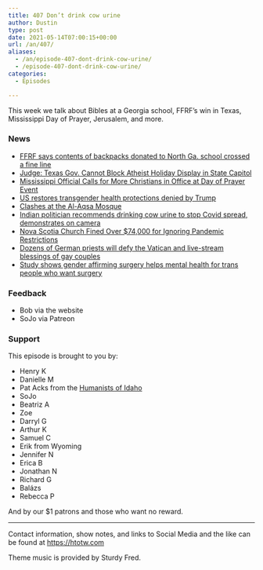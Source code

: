 ```yaml
---
title: 407 Don’t drink cow urine
author: Dustin
type: post
date: 2021-05-14T07:00:15+00:00
url: /an/407/
aliases:
  - /an/episode-407-dont-drink-cow-urine/
  - /episode-407-dont-drink-cow-urine/
categories:
  - Episodes

---
```

<div id="buzzsprout-player-10552702"></div><script src="https://www.buzzsprout.com/1983601/10552702-407-don-t-drink-cow-urine.js?container_id=buzzsprout-player-10552702&player=small" type="text/javascript" charset="utf-8"></script>

This week we talk about Bibles at a Georgia school, FFRF&#8217;s win in Texas, Mississippi Day of Prayer, Jerusalem, and more.

<!--more-->

### News

  *  [FFRF says contents of backpacks donated to North Ga. school crossed a fine line][1]
  *  [Judge: Texas Gov. Cannot Block Atheist Holiday Display in State Capitol][2]
  *  [Mississippi Official Calls for More Christians in Office&nbsp;at Day of Prayer Event][3]
  *  [US restores transgender health protections denied by Trump][4]
  *  [Clashes at the Al-Aqsa Mosque][5]
  *  [Indian politician recommends drinking cow urine to stop Covid spread, demonstrates on camera][6]
  *  [Nova Scotia Church Fined Over $74,000 for Ignoring Pandemic Restrictions][7]
  *  [Dozens of German priests will defy the Vatican and live-stream blessings of gay couples][8]
  *  [Study shows gender affirming surgery helps mental health for trans people who want surgery][9]

### Feedback

  * Bob via the website
  * SoJo via Patreon

### Support

This episode is brought to you by:

  * Henry K
  * Danielle M
  * Pat Acks from the [Humanists of Idaho][10]
  * SoJo
  * Beatriz A
  * Zoe
  * Darryl G
  * Arthur K
  * Samuel C
  * Erik from Wyoming
  * Jennifer N
  * Erica B
  * Jonathan N
  * Richard G
  * Balázs
  * Rebecca P

And by our $1 patrons and those who want no reward.

* * *

Contact information, show notes, and links to Social Media and the like can be found at <https://htotw.com>

Theme music is provided by Sturdy Fred.

 [1]: https://newschannel9.com/news/local/non-profit-says-contents-of-backpacks-donated-to-north-ga-school-crossed-a-fine-line
 [2]: https://friendlyatheist.patheos.com/2021/05/07/judge-texas-gov-cannot-block-atheist-holiday-display-in-state-capitol/
 [3]: https://friendlyatheist.patheos.com/2021/05/09/mississippi-official-calls-for-more-christians-in-office-at-day-of-prayer-event/
 [4]: https://apnews.com/article/health-care-transgender-sex-discrimination-77f297d88edb699322bf5de45a7ee4ff
 [5]: https://www.usatoday.com/story/news/world/2021/05/10/jerusalem-fighting-why-have-there-been-weeks-clashes/5027699001/
 [6]: https://www.indiatoday.in/coronavirus-outbreak/story/bjp-mla-bairia-surendra-singh-cow-urine-gaumutra-to-stop-covid19-on-camera-1800129-2021-05-08
 [7]: https://friendlyatheist.patheos.com/2021/05/11/nova-scotia-church-fined-over-74000-for-ignoring-pandemic-restrictions/
 [8]: https://www.cbsnews.com/news/gay-same-sex-wedding-blessings-german-priests/
 [9]: https://www.nbcnews.com/feature/nbc-out/gender-affirming-surgery-linked-better-mental-health-study-finds-n1266033
 [10]: https://www.humanistsofidaho.org/